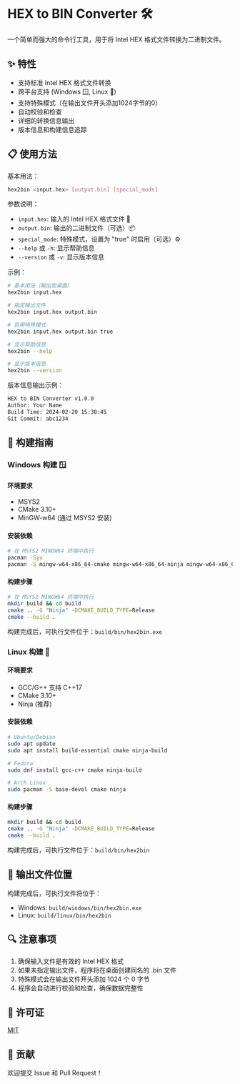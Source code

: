 # HEX to BIN Converter 🛠️

一个简单而强大的命令行工具，用于将 Intel HEX 格式文件转换为二进制文件。

## ✨ 特性

- 支持标准 Intel HEX 格式文件转换
- 跨平台支持 (Windows 🪟, Linux 🐧)
- 支持特殊模式（在输出文件开头添加1024字节的0）
- 自动校验和检查
- 详细的转换信息输出
- 版本信息和构建信息追踪

## 📋 使用方法

基本用法：
```bash
hex2bin <input.hex> [output.bin] [special_mode]
```

参数说明：
- `input.hex`: 输入的 Intel HEX 格式文件 📄
- `output.bin`: 输出的二进制文件（可选）📦
- `special_mode`: 特殊模式，设置为 "true" 时启用（可选）⚙️
- `--help` 或 `-h`: 显示帮助信息
- `--version` 或 `-v`: 显示版本信息

示例：
```bash
# 基本用法（输出到桌面）
hex2bin input.hex

# 指定输出文件
hex2bin input.hex output.bin

# 启用特殊模式
hex2bin input.hex output.bin true

# 显示帮助信息
hex2bin --help

# 显示版本信息
hex2bin --version
```

版本信息输出示例：
```bash
HEX to BIN Converter v1.0.0
Author: Your Name
Build Time: 2024-02-20 15:30:45
Git Commit: abc1234
```

## 🔨 构建指南

### Windows 构建 🪟

#### 环境要求
- MSYS2
- CMake 3.10+
- MinGW-w64 (通过 MSYS2 安装)

#### 安装依赖
```bash
# 在 MSYS2 MINGW64 终端中执行
pacman -Syu
pacman -S mingw-w64-x86_64-cmake mingw-w64-x86_64-ninja mingw-w64-x86_64-gcc
```

#### 构建步骤
```bash
# 在 MSYS2 MINGW64 终端中执行
mkdir build && cd build
cmake .. -G "Ninja" -DCMAKE_BUILD_TYPE=Release
cmake --build .
```

构建完成后，可执行文件位于：`build/bin/hex2bin.exe`

### Linux 构建 🐧

#### 环境要求
- GCC/G++ 支持 C++17
- CMake 3.10+
- Ninja (推荐)

#### 安装依赖
```bash
# Ubuntu/Debian
sudo apt update
sudo apt install build-essential cmake ninja-build

# Fedora
sudo dnf install gcc-c++ cmake ninja-build

# Arch Linux
sudo pacman -S base-devel cmake ninja
```

#### 构建步骤
```bash
mkdir build && cd build
cmake .. -G "Ninja" -DCMAKE_BUILD_TYPE=Release
cmake --build .
```

构建完成后，可执行文件位于：`build/bin/hex2bin`

## 📂 输出文件位置

构建完成后，可执行文件将位于：

- Windows: `build/windows/bin/hex2bin.exe`
- Linux: `build/linux/bin/hex2bin`

## 🔍 注意事项

1. 确保输入文件是有效的 Intel HEX 格式
2. 如果未指定输出文件，程序将在桌面创建同名的 .bin 文件
3. 特殊模式会在输出文件开头添加 1024 个 0 字节
4. 程序会自动进行校验和检查，确保数据完整性

## 📝 许可证

[MIT](LICENSE)

## 🤝 贡献

欢迎提交 Issue 和 Pull Request！


